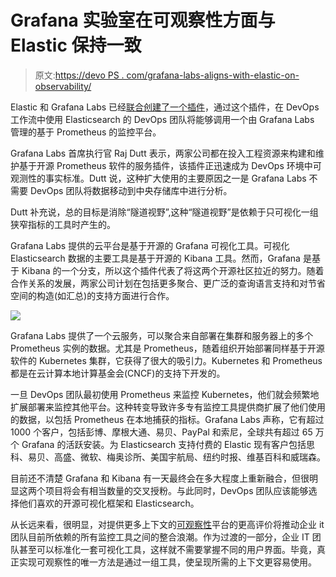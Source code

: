 # Grafana 实验室在可观察性方面与 Elastic 保持一致

> 原文:[https://devo PS . com/grafana-labs-aligns-with-elastic-on-observability/](https://devops.com/grafana-labs-aligns-with-elastic-on-observability/)

Elastic 和 Grafana Labs 已经[联合创建了一个插件](https://www.businesswire.com/news/home/20210304006113/en/Elastic-and-Grafana-Labs-Partner-on-the-Official-Grafana-Elasticsearch-Plugin)，通过这个插件，在 DevOps 工作流中使用 Elasticsearch 的 DevOps 团队将能够调用一个由 Grafana Labs 管理的基于 Prometheus 的监控平台。

Grafana Labs 首席执行官 Raj Dutt 表示，两家公司都在投入工程资源来构建和维护基于开源 Prometheus 软件的服务插件，该插件正迅速成为 DevOps 环境中可观测性的事实标准。Dutt 说，这种扩大使用的主要原因之一是 Grafana Labs 不需要 DevOps 团队将数据移动到中央存储库中进行分析。

Dutt 补充说，总的目标是消除“隧道视野”,这种“隧道视野”是依赖于只可视化一组狭窄指标的工具时产生的。

Grafana Labs 提供的云平台是基于开源的 Grafana 可视化工具。可视化 Elasticsearch 数据的主要工具是基于开源的 Kibana 工具。然而，Grafana 是基于 Kibana 的一个分支，所以这个插件代表了将这两个开源社区拉近的努力。随着合作关系的发展，两家公司计划在包括更多聚合、更广泛的查询语言支持和对节省空间的构造(如汇总)的支持方面进行合作。

![](../Images/80b9a62492f551e3a434ea7165f4c37b.png)

Grafana Labs 提供了一个云服务，可以聚合来自部署在集群和服务器上的多个 Prometheus 实例的数据。尤其是 Prometheus，随着组织开始部署同样基于开源软件的 Kubernetes 集群，它获得了很大的吸引力。Kubernetes 和 Prometheus 都是在云计算本地计算基金会(CNCF)的支持下开发的。

一旦 DevOps 团队最初使用 Prometheus 来监控 Kubernetes，他们就会频繁地扩展部署来监控其他平台。这种转变导致许多专有监控工具提供商扩展了他们使用的数据，以包括 Prometheus 在本地捕获的指标。Grafana Labs 声称，它有超过 1000 个客户，包括彭博、摩根大通、易贝、PayPal 和索尼，全球共有超过 65 万个 Grafana 的活跃安装。为 Elasticsearch 支持付费的 Elastic 现有客户包括思科、易贝、高盛、微软、梅奥诊所、美国宇航局、纽约时报、维基百科和威瑞森。

目前还不清楚 Grafana 和 Kibana 有一天最终会在多大程度上重新融合，但很明显这两个项目将会有相当数量的交叉授粉。与此同时，DevOps 团队应该能够选择他们喜欢的开源可视化框架和 Elasticsearch。

从长远来看，很明显，对提供更多上下文的[可观察性](https://devops.com/?s=observability)平台的更高评价将推动企业 it 团队目前所依赖的所有监控工具之间的整合浪潮。作为过渡的一部分，企业 IT 团队甚至可以标准化一套可视化工具，这样就不需要掌握不同的用户界面。毕竟，真正实现可观察性的唯一方法是通过一组工具，使呈现所需的上下文更容易使用。